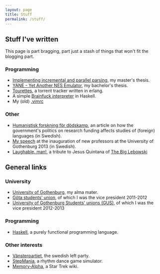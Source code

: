 ```yaml
---
layout: page
title: Stuff
permalink: /stuff/
---
```


## Stuff I've written
This page is part bragging, part just a stash of things that won't fit the blogging part.

### Programming
* [Implementing incremental and parallel parsing](https://hdl.handle.net/2077/36982), my master's
  thesis.
* [YANE - Yet Another NES Emulator](/assets/yane.pdf), my bachelor's thesis.
* [Tourettes](https://code.google.com/archive/p/tourettes/), a torrent tracker written in erlang.
* A simple [Brainfuck interpreter](/brainfuck) in Haskell.
* My (old) [.vimrc](/assets/vimrc)

### Other
* [Humanistisk forskning för dödskamp](https://www.svd.se/humanistisk-forskning-for-dodskamp), an
  article on how the government's politics on research funding affects studies of (foreign)
  languages (in Swedish).
* [My speech](/profinst) at the inauguration of new professors at the University of
  Gothenburg 2013 (in Swedish).
* [Laughable, man!](https://laughableman.com), a tribute to Jesus Quintana of [The Big
  Lebowski](https://www.imdb.com/title/tt0118715/)

## General links

### University
* [University of Gothenburg](https://gu.se), my alma mater.
* [Göta students' union](https://gotastudentkar.se), of which I was the vice president 2011-2012
* [University of Gothenburg Students' unions (GUS)](http://gus.gu.se), of which I was the vice
  president 2012-2013

### Programming
* [Haskell](https://haskell.org), a purely functional programming language.

### Other interests
* [Vänsterpartiet](https://vansterpartiet.se), the swedish left party.
* [StepMania](https://stepmania.com), a rhythm dance game simulator.
* [Memory-Alpha](https://memory-alpha.wikia.com), a Star Trek wiki.
